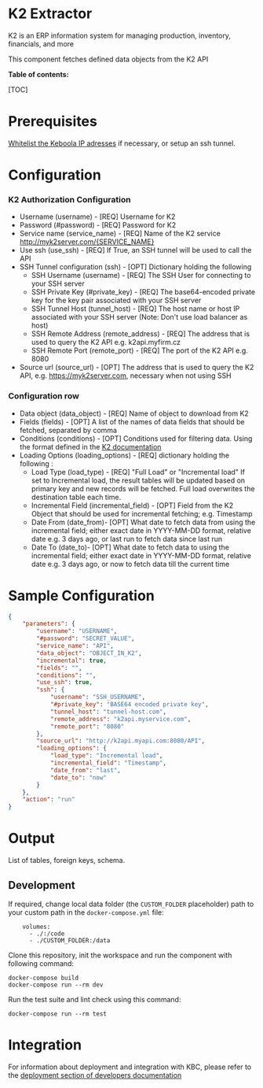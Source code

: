 K2 Extractor
=============

K2 is an ERP information system for managing production, inventory, financials, and more

This component fetches defined data objects from the K2 API

**Table of contents:**

[TOC]

Prerequisites
=============

[Whitelist the Keboola IP adresses](https://help.keboola.com/components/ip-addresses/) if necessary, or setup an ssh tunnel. 

Configuration
=============

### K2 Authorization Configuration
 - Username (username) - [REQ] Username for K2
 - Password (#password) - [REQ] Password for K2
 - Service name (service_name) - [REQ] Name of the K2 service  http://myk2server.com/{SERVICE_NAME}
 - Use ssh (use_ssh) - [REQ] If True, an SSH tunnel will be used to call the API
 - SSH Tunnel configuration (ssh) - [OPT] Dictionary holding the following 
   - SSH Username (username) - [REQ] The SSH User for connecting to your SSH server
   - SSH Private Key (#private_key) - [REQ] The base64-encoded private key for the key pair associated with your SSH server
   - SSH Tunnel Host (tunnel_host) - [REQ] The host name or host IP associated with your SSH server (Note: Don't use load balancer as host)
   - SSH Remote Address (remote_address) - [REQ] The address that is used to query the K2 API e.g. k2api.myfirm.cz
   - SSH Remote Port (remote_port) - [REQ] The port of the K2 API e.g. 8080
 - Source url (source_url) - [OPT] The address that is used to query the K2 API, e.g. https://myk2server.com, necessary when not using SSH


### Configuration row
 - Data object (data_object) - [REQ] Name of object to download from K2
 - Fields (fields) - [OPT] A list of the names of data fields that should be fetched, separated by comma
 - Conditions (conditions) - [OPT] Conditions used for filtering data. Using the format defined in the <a href='https://help.k2.cz/k2ori/02/en/10023272.htm#o106273'>K2 documentation</a>
 - Loading Options (loading_options) - [REQ] dictionary holding the following :
   - Load Type (load_type) - [REQ] "Full Load" or "Incremental load" If set to Incremental load, the result tables will be updated based on primary key and new records will be fetched. Full load overwrites the destination table each time.
   - Incremental Field (incremental_field) - [OPT] Field from the K2 Object that should be used for incremental fetching; e.g. Timestamp
   - Date From (date_from)- [OPT] What date to fetch data from using the incremental field; either exact date in YYYY-MM-DD format, relative date e.g. 3 days ago, or last run to fetch data since last run
   - Date To (date_to)- [OPT] What date to fetch data to using the incremental field; either exact date in YYYY-MM-DD format, relative date e.g. 3 days ago, or now to fetch data till the current time
   


Sample Configuration
=============
```json
{
    "parameters": {
        "username": "USERNAME",
        "#password": "SECRET_VALUE",
        "service_name": "API",
        "data_object": "OBJECT_IN_K2",
        "incremental": true,
        "fields": "",
        "conditions": "",
        "use_ssh": true,
        "ssh": {
            "username": "SSH_USERNAME",
            "#private_key": "BASE64 encoded private key",
            "tunnel_host": "tunnel-host.com",
            "remote_address": "k2api.myservice.com",
            "remote_port": "8080"
        },
        "source_url": "http://k2api.myapi.com:8080/API",
        "loading_options": {
            "load_type": "Incremental load",
            "incremental_field": "Timestamp",
            "date_from": "last",
            "date_to": "now"
        }
    },
    "action": "run"
}
```

Output
======

List of tables, foreign keys, schema.

Development
-----------

If required, change local data folder (the `CUSTOM_FOLDER` placeholder) path to your custom path in
the `docker-compose.yml` file:

~~~~~~~~~~~~~~~~~~~~~~~~~~~~~~~~~~~~~~~~~~~~~~~~~~~~~~~~~~~~~~~~~~~~~~~~~~~~~~~~
    volumes:
      - ./:/code
      - ./CUSTOM_FOLDER:/data
~~~~~~~~~~~~~~~~~~~~~~~~~~~~~~~~~~~~~~~~~~~~~~~~~~~~~~~~~~~~~~~~~~~~~~~~~~~~~~~~

Clone this repository, init the workspace and run the component with following command:

~~~~~~~~~~~~~~~~~~~~~~~~~~~~~~~~~~~~~~~~~~~~~~~~~~~~~~~~~~~~~~~~~~~~~~~~~~~~~~~~
docker-compose build
docker-compose run --rm dev
~~~~~~~~~~~~~~~~~~~~~~~~~~~~~~~~~~~~~~~~~~~~~~~~~~~~~~~~~~~~~~~~~~~~~~~~~~~~~~~~

Run the test suite and lint check using this command:

~~~~~~~~~~~~~~~~~~~~~~~~~~~~~~~~~~~~~~~~~~~~~~~~~~~~~~~~~~~~~~~~~~~~~~~~~~~~~~~~
docker-compose run --rm test
~~~~~~~~~~~~~~~~~~~~~~~~~~~~~~~~~~~~~~~~~~~~~~~~~~~~~~~~~~~~~~~~~~~~~~~~~~~~~~~~

Integration
===========

For information about deployment and integration with KBC, please refer to the
[deployment section of developers documentation](https://developers.keboola.com/extend/component/deployment/)